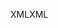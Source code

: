 <span data-ttu-id="53d1a-101">XML</span><span class="sxs-lookup"><span data-stu-id="53d1a-101">XML</span></span>